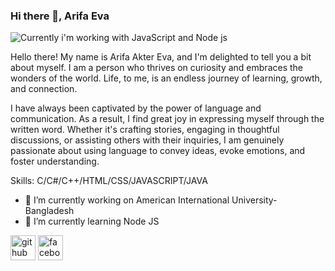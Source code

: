 ### Hi there 👋,  Arifa Eva

![Currently i'm working with JavaScript and Node js](https://github.com/MishManners/MishManners/blob/master/MishManners%20Room%20animated.gif)

Hello there! My name is Arifa Akter Eva, and I'm delighted to tell you a bit about myself. I am a person who thrives on curiosity and embraces the wonders of the world. Life, to me, is an endless journey of learning, growth, and connection.

I have always been captivated by the power of language and communication. As a result, I find great joy in expressing myself through the written word. Whether it's crafting stories, engaging in thoughtful discussions, or assisting others with their inquiries, I am genuinely passionate about using language to convey ideas, evoke emotions, and foster understanding.

Skills: C/C#/C++/HTML/CSS/JAVASCRIPT/JAVA

- 🔭 I’m currently working on American International University-Bangladesh 
- 🌱 I’m currently learning Node JS 


[<img src='https://cdn.jsdelivr.net/npm/simple-icons@3.0.1/icons/github.svg' alt='github' height='40'>](https://github.com/ARIFAEVA1) [<img src='https://cdn.jsdelivr.net/npm/simple-icons@3.0.1/icons/facebook.svg' alt='facebook' height='40'>](https://www.facebook.com/farhanevaa)  




